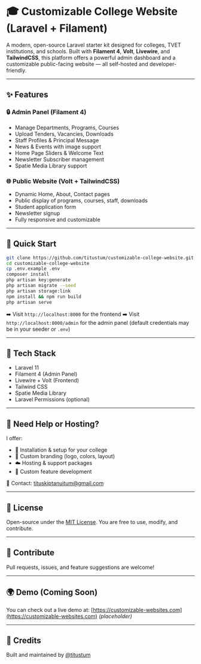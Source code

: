 # 🎓 Customizable College Website (Laravel + Filament)

A modern, open-source Laravel starter kit designed for colleges, TVET institutions, and schools. Built with **Filament 4**, **Volt**, **Livewire**, and **TailwindCSS**, this platform offers a powerful admin dashboard and a customizable public-facing website — all self-hosted and developer-friendly.

---

## ✨ Features

### 🔒 Admin Panel (Filament 4)
- Manage Departments, Programs, Courses
- Upload Tenders, Vacancies, Downloads
- Staff Profiles & Principal Message
- News & Events with image support
- Home Page Sliders & Welcome Text
- Newsletter Subscriber management
- Spatie Media Library support

### 🌐 Public Website (Volt + TailwindCSS)
- Dynamic Home, About, Contact pages
- Public display of programs, courses, staff, downloads
- Student application form
- Newsletter signup
- Fully responsive and customizable

---

## 🚀 Quick Start

```bash
git clone https://github.com/titustum/customizable-college-website.git
cd customizable-college-website
cp .env.example .env
composer install
php artisan key:generate
php artisan migrate --seed
php artisan storage:link
npm install && npm run build
php artisan serve
````

➡️ Visit `http://localhost:8000` for the frontend
➡️ Visit `http://localhost:8000/admin` for the admin panel
(default credentials may be in your seeder or `.env`)

---

## 🧩 Tech Stack

* Laravel 11
* Filament 4 (Admin Panel)
* Livewire + Volt (Frontend)
* Tailwind CSS
* Spatie Media Library
* Laravel Permissions (optional)

---

## 💼 Need Help or Hosting?

I offer:

* 🔧 Installation & setup for your college
* 🎨 Custom branding (logo, colors, layout)
* ☁️ Hosting & support packages
* 🧩 Custom feature development

📧 Contact: [tituskiptanuitum@gmail.com](mailto:tituskiptanuitum@gmail.com)

---

## 📜 License

Open-source under the [MIT License](LICENSE).
You are free to use, modify, and contribute.

---

## 📣 Contribute

Pull requests, issues, and feature suggestions are welcome!

---

## 🌍 Demo (Coming Soon)

You can check out a live demo at:
[https://customizable-websites.com](https://customizable-websites.com) *(placeholder)*

---

## 🙌 Credits

Built and maintained by [@titustum](https://github.com/titustum)
